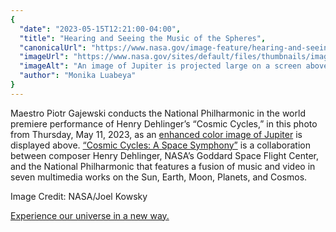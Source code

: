 ```yaml
---
{
  "date": "2023-05-15T12:21:00-04:00",
  "title": "Hearing and Seeing the Music of the Spheres",
  "canonicalUrl": "https://www.nasa.gov/image-feature/hearing-and-seeing-the-music-of-the-spheres",
  "imageUrl": "https://www.nasa.gov/sites/default/files/thumbnails/image/52892444353_ae84d54281_o.jpg",
  "imageAlt": "An image of Jupiter is projected large on a screen above an orchestra on a darkened theater stage. The musicians are barely visible, with a soft light on the conductor. Blue lights illuminate the back of the stage.",
  "author": "Monika Luabeya"
}
---
```


Maestro Piotr Gajewski conducts the National Philharmonic in the world premiere performance of Henry Dehlinger’s “Cosmic Cycles,” in this photo from Thursday, May 11, 2023, as an [enhanced color image of Jupiter](https://svs.gsfc.nasa.gov/31191) is displayed above. [“Cosmic Cycles: A Space Symphony”](https://www.nasa.gov/feature/goddard/2023/nasa-goddard-national-philharmonic-explore-cosmos-through-imagery-music-collaboration) is a collaboration between composer Henry Dehlinger, NASA’s Goddard Space Flight Center, and the National Philharmonic that features a fusion of music and video in seven multimedia works on the Sun, Earth, Moon, Planets, and Cosmos.

Image Credit: NASA/Joel Kowsky

[Experience our universe in a new way.](https://youtube.com/playlist?list=PL_8hVmWnP_O3wKDTFpUQuvhavjO4kCg6X)
